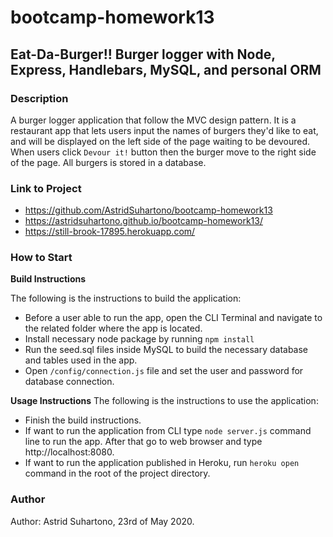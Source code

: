 # bootcamp-homework13

## Eat-Da-Burger!! Burger logger with Node, Express, Handlebars, MySQL, and personal ORM

### Description

A burger logger application that follow the MVC design pattern. It is a restaurant app that lets users input the names of burgers they'd like to eat, and will be displayed on the left side of the page waiting to be devoured. When users click `Devour it!` button then the burger move to the right side of the page. All burgers is stored in a database.

### Link to Project

* https://github.com/AstridSuhartono/bootcamp-homework13
* https://astridsuhartono.github.io/bootcamp-homework13/
* https://still-brook-17895.herokuapp.com/

### How to Start

**Build Instructions**

The following is the instructions to build the application:
* Before a user able to run the app, open the CLI Terminal and navigate to the related folder where the app is located. 
* Install necessary node package by running `npm install`
* Run the seed.sql files inside MySQL to build the necessary database and tables used in the app.
* Open `/config/connection.js` file and set the user and password for database connection.


**Usage Instructions**
The following is the instructions to use the application:
* Finish the build instructions.
* If want to run the application from CLI type `node server.js` command line to run the app. After that go to web browser and type http://localhost:8080.
* If want to run the application published in Heroku, run `heroku open` command in the root of the project directory.

### Author

Author: Astrid Suhartono, 23rd of May 2020.